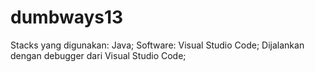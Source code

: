 # dumbways13

Stacks yang digunakan: Java;
Software: Visual Studio Code;
Dijalankan dengan debugger dari Visual Studio Code;
